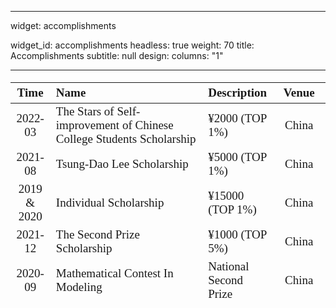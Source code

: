 

---

widget: accomplishments



widget_id: accomplishments
headless: true
weight: 70
title: Accomplishments
subtitle: null
design:
  columns: "1"
  
---
<style>
table {
  font-family: "Georgia";
  font-size:19px;
  overflow-y: auto; 
  max-height:350px;
}
table th:first-of-type {
    width: 11%;
}
table th:nth-of-type(2) {
    width: 71%;
    
}
table th:nth-of-type(3) {
    width: 40%;
}
table th:nth-of-type(4) {
    width: 20%;
}
</style>

|  Time    |                Name              |      Description             |   Venue      |
| :----:   |               :----             |     :----            |   :----:     |
| 2022-03  |The Stars of Self-improvement of Chinese College Students Scholarship | ¥2000 (TOP 1%) |    China     |
| 2021-08  | Tsung-Dao Lee Scholarship | ¥5000 (TOP 1%)  |   China    |
| 2019 & 2020  | Individual Scholarship | ¥15000 (TOP 1%) |    China     |
| 2021-12  | The Second Prize Scholarship | ¥1000 (TOP 5%) |    China     |
| 2020-09  | Mathematical Contest In Modeling | National Second Prize |    China     |
| 2021-01  | Mathematical Contest In Modeling | Meritorious Winners   |   America    |
| 2021-08  | (Huawei Cup) College Student Internet of Things Design Competition | National Second Prize   |  China    |
| 2021-08  | China National College Student "Innovation, Originality and Entrepreneurship" Challenge | National Second Prize   |  China    |
| 2021-09  | (Bochuang Cup) Embedded Artificial Intelligence Design Competition | National Second Prize   |  China    |
| 2021-11  | Renewable Energy Outstanding Science and Technology Works Competition | National Third Prize   |  China    |

